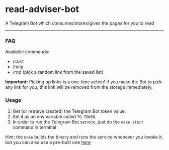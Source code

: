 # read-adviser-bot
A Telegram Bot which consumes/stores/gives the pages for you to read


---
### FAQ
Available commands:
- /start
- /help
- /rnd (pick a random link from the saved list)

**Important:**
Picking up links is a one-time action!
If you make the Bot to pick any link for you, this link will be removed from the storage immediately.

### Usage
1. Get (or retrieve created) the Telegram Bot token value.
2. Set it as an env variable called `TG_TOKEN`.
3. In order to run the Telegram Bot service, just do the ```make start``` command in terminal

Hint: the `make` builds the binary and runs the service whenever you invoke it, but you can also use a pre-built one [here](https://github.com/RSheremeta/read-adviser-bot/tags)